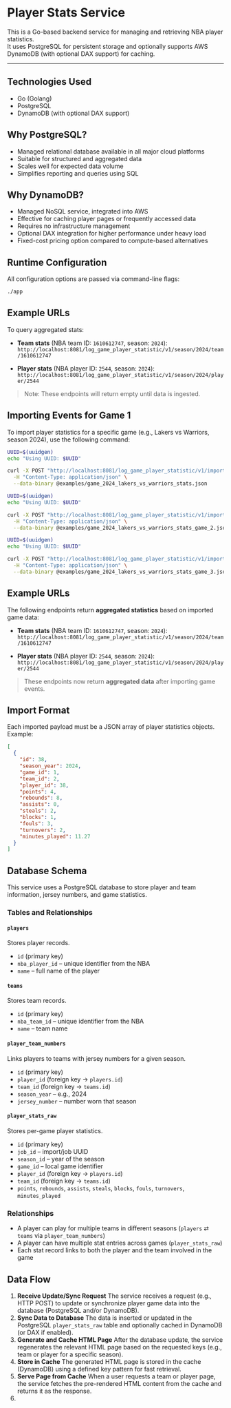 # Player Stats Service

This is a Go-based backend service for managing and retrieving NBA player statistics.  
It uses PostgreSQL for persistent storage and optionally supports AWS DynamoDB (with optional DAX support) for caching.

---

## Technologies Used

- Go (Golang)
- PostgreSQL
- DynamoDB (with optional DAX support)

## Why PostgreSQL?

- Managed relational database available in all major cloud platforms
- Suitable for structured and aggregated data
- Scales well for expected data volume
- Simplifies reporting and queries using SQL

## Why DynamoDB?

- Managed NoSQL service, integrated into AWS
- Effective for caching player pages or frequently accessed data
- Requires no infrastructure management
- Optional DAX integration for higher performance under heavy load
- Fixed-cost pricing option compared to compute-based alternatives

## Runtime Configuration

All configuration options are passed via command-line flags:

```bash
./app 
```

## Example URLs

To query aggregated stats:

- **Team stats** (NBA team ID: `1610612747`, season: `2024`):  
  `http://localhost:8081/log_game_player_statistic/v1/season/2024/team/1610612747`

- **Player stats** (NBA player ID: `2544`, season: `2024`):  
  `http://localhost:8081/log_game_player_statistic/v1/season/2024/player/2544`

> Note: These endpoints will return empty until data is ingested.

## Importing Events for Game 1

To import player statistics for a specific game (e.g., Lakers vs Warriors, season 2024), use the following command:

```bash
UUID=$(uuidgen)
echo "Using UUID: $UUID"

curl -X POST "http://localhost:8081/log_game_player_statistic/v1/import/$UUID" \
  -H "Content-Type: application/json" \
  --data-binary @examples/game_2024_lakers_vs_warriors_stats.json
```
```bash
UUID=$(uuidgen)
echo "Using UUID: $UUID"

curl -X POST "http://localhost:8081/log_game_player_statistic/v1/import/$UUID" \
  -H "Content-Type: application/json" \
  --data-binary @examples/game_2024_lakers_vs_warriors_stats_game_2.json
```
```bash
UUID=$(uuidgen)
echo "Using UUID: $UUID"

curl -X POST "http://localhost:8081/log_game_player_statistic/v1/import/$UUID" \
  -H "Content-Type: application/json" \
  --data-binary @examples/game_2024_lakers_vs_warriors_stats_game_3.json
```

## Example URLs

The following endpoints return **aggregated statistics** based on imported game data:

- **Team stats** (NBA team ID: `1610612747`, season: `2024`):  
  `http://localhost:8081/log_game_player_statistic/v1/season/2024/team/1610612747`

- **Player stats** (NBA player ID: `2544`, season: `2024`):  
  `http://localhost:8081/log_game_player_statistic/v1/season/2024/player/2544`

> These endpoints now return **aggregated data** after importing game events.


## Import Format

Each imported payload must be a JSON array of player statistics objects.  
Example:

```json
[
  {
    "id": 38,
    "season_year": 2024,
    "game_id": 1,
    "team_id": 2,
    "player_id": 38,
    "points": 4,
    "rebounds": 8,
    "assists": 0,
    "steals": 2,
    "blocks": 1,
    "fouls": 3,
    "turnovers": 2,
    "minutes_played": 11.27
  }
]
```

## Database Schema

This service uses a PostgreSQL database to store player and team information, jersey numbers, and game statistics.

### Tables and Relationships

#### `players`

Stores player records.

- `id` (primary key)
- `nba_player_id` – unique identifier from the NBA
- `name` – full name of the player

#### `teams`

Stores team records.

- `id` (primary key)
- `nba_team_id` – unique identifier from the NBA
- `name` – team name

#### `player_team_numbers`

Links players to teams with jersey numbers for a given season.

- `id` (primary key)
- `player_id` (foreign key → `players.id`)
- `team_id` (foreign key → `teams.id`)
- `season_year` – e.g., 2024
- `jersey_number` – number worn that season

#### `player_stats_raw`

Stores per-game player statistics.

- `id` (primary key)
- `job_id` – import/job UUID
- `season_id` – year of the season
- `game_id` – local game identifier
- `player_id` (foreign key → `players.id`)
- `team_id` (foreign key → `teams.id`)
- `points`, `rebounds`, `assists`, `steals`, `blocks`, `fouls`, `turnovers`, `minutes_played`

### Relationships

- A player can play for multiple teams in different seasons (`players` ⇄ `teams` via `player_team_numbers`)
- A player can have multiple stat entries across games (`player_stats_raw`)
- Each stat record links to both the player and the team involved in the game

## Data Flow

1. **Receive Update/Sync Request**
   The service receives a request (e.g., HTTP POST) to update or synchronize player game data into the database (PostgreSQL and/or DynamoDB).
2. **Sync Data to Database**
   The data is inserted or updated in the PostgreSQL `player_stats_raw` table and optionally cached in DynamoDB (or DAX if enabled).
3. **Generate and Cache HTML Page**
   After the database update, the service regenerates the relevant HTML page based on the requested keys (e.g., team or player for a specific season).
4. **Store in Cache**
   The generated HTML page is stored in the cache (DynamoDB) using a defined key pattern for fast retrieval.
5. **Serve Page from Cache**
   When a user requests a team or player page, the service fetches the pre-rendered HTML content from the cache and returns it as the response.
6. 